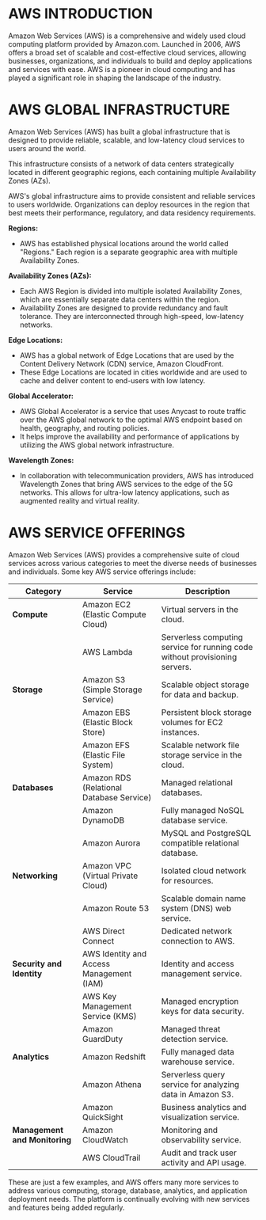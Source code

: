 # AWS INTRODUCTION

Amazon Web Services (AWS) is a comprehensive and widely used cloud computing platform provided by Amazon.com. Launched in 2006, AWS offers a broad set of scalable and cost-effective cloud services, allowing businesses, organizations, and individuals to build and deploy applications and services with ease. AWS is a pioneer in cloud computing and has played a significant role in shaping the landscape of the industry.


# AWS GLOBAL INFRASTRUCTURE

Amazon Web Services (AWS) has built a global infrastructure that is designed to provide reliable, scalable, and low-latency cloud services to users around the world. 

This infrastructure consists of a network of data centers strategically located in different geographic regions, each containing multiple Availability Zones (AZs).

AWS's global infrastructure aims to provide consistent and reliable services to users worldwide. Organizations can deploy resources in the region that best meets their performance, regulatory, and data residency requirements.

**Regions:**

- AWS has established physical locations around the world called "Regions." Each region is a separate geographic area with multiple Availability Zones.


**Availability Zones (AZs):**

- Each AWS Region is divided into multiple isolated Availability Zones, which are essentially separate data centers within the region.
- Availability Zones are designed to provide redundancy and fault tolerance. They are interconnected through high-speed, low-latency networks.


**Edge Locations:**

- AWS has a global network of Edge Locations that are used by the Content Delivery Network (CDN) service, Amazon CloudFront. 
- These Edge Locations are located in cities worldwide and are used to cache and deliver content to end-users with low latency.


**Global Accelerator:**

- AWS Global Accelerator is a service that uses Anycast to route traffic over the AWS global network to the optimal AWS endpoint based on health, geography, and routing policies.
- It helps improve the availability and performance of applications by utilizing the AWS global network infrastructure.


**Wavelength Zones:**

- In collaboration with telecommunication providers, AWS has introduced Wavelength Zones that bring AWS services to the edge of the 5G networks. This allows for ultra-low latency applications, such as augmented reality and virtual reality.


# AWS SERVICE OFFERINGS

Amazon Web Services (AWS) provides a comprehensive suite of cloud services across various categories to meet the diverse needs of businesses and individuals. Some key AWS service offerings include:

| Category 			| Service                                      | Description                                   |
|----------			|----------------------------------------------|-----------------------------------------------|
| **Compute**		| Amazon EC2 (Elastic Compute Cloud)           | Virtual servers in the cloud.                  |
|          			| AWS Lambda                                   | Serverless computing service for running code without provisioning servers.|
| **Storage**		| Amazon S3 (Simple Storage Service)           | Scalable object storage for data and backup.   |
|          			| Amazon EBS (Elastic Block Store)             | Persistent block storage volumes for EC2 instances.|
|         			| Amazon EFS (Elastic File System)             | Scalable network file storage service in the cloud.|
| **Databases**	| Amazon RDS (Relational Database Service)     | Managed relational databases.|
|          			| Amazon DynamoDB                              | Fully managed NoSQL database service.|
|          			| Amazon Aurora                                | MySQL and PostgreSQL compatible relational database.|
|**Networking**	| Amazon VPC (Virtual Private Cloud)           | Isolated cloud network for resources.|
|          			| Amazon Route 53                              | Scalable domain name system (DNS) web service.|
|          			| AWS Direct Connect                           | Dedicated network connection to AWS.|
| **Security and Identity**  | AWS Identity and Access Management (IAM)     | Identity and access management service.|
|          			| AWS Key Management Service (KMS)             | Managed encryption keys for data security.|
|          			| Amazon GuardDuty                             | Managed threat detection service.|
| **Analytics** | Amazon Redshift                              | Fully managed data warehouse service.|
|          			| Amazon Athena                                | Serverless query service for analyzing data in Amazon S3.|
|          			| Amazon QuickSight                            | Business analytics and visualization service.|
| **Management and Monitoring**     | Amazon CloudWatch                            | Monitoring and observability service.|
|          			| AWS CloudTrail                               | Audit and track user activity and API usage.|



These are just a few examples, and AWS offers many more services to address various computing, storage, database, analytics, and application deployment needs. The platform is continually evolving with new services and features being added regularly.

